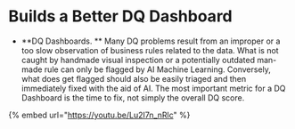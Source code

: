 # Builds a Better DQ Dashboard

* **DQ Dashboards. ** Many DQ problems result from an improper or a too slow observation of business rules related to the data.  What is not caught by handmade visual inspection or a potentially outdated man-made rule can only be flagged by AI Machine Learning.  Conversely, what does get flagged should also be easily triaged and then immediately fixed with the aid of AI.  The most important metric for a DQ Dashboard is the time to fix, not simply the overall DQ score.

{% embed url="https://youtu.be/Lu2I7n_nRlc" %}

